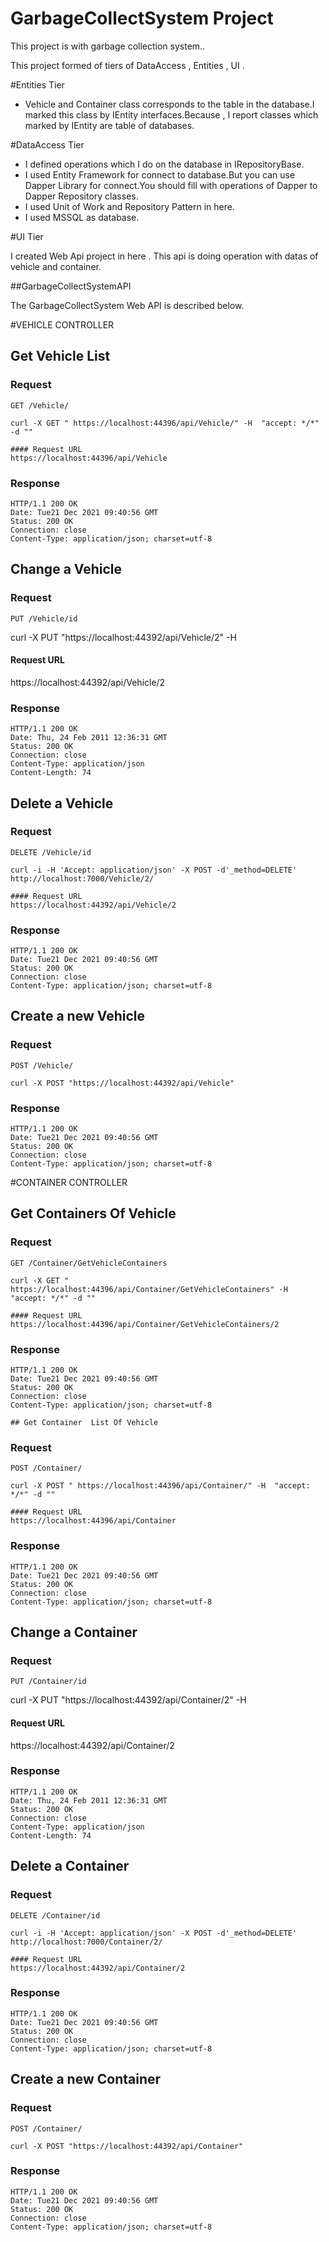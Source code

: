 # GarbageCollectSystem Project

This project is with garbage collection system..

This project formed  of tiers of DataAccess , Entities ,  UI .

#Entities Tier

 - Vehicle and Container class corresponds to the table in the database.I marked this class by IEntity interfaces.Because , I  report classes which marked by IEntity are table of databases.

#DataAccess Tier 

 - I defined operations which I do on the database in IRepositoryBase.
 - I used Entity Framework for connect to database.But you can use Dapper Library for connect.You should fill with  operations of  Dapper  to Dapper Repository classes.
 - I used Unit of Work and Repository Pattern in here.
 - I used  MSSQL  as database.

#UI Tier

  I created Web Api project in here . This api is doing operation with datas of vehicle and container.

 ##GarbageCollectSystemAPI

The GarbageCollectSystem Web API is described below.

#VEHICLE CONTROLLER

## Get Vehicle List

### Request

`GET /Vehicle/`

    curl -X GET " https://localhost:44396/api/Vehicle/" -H  "accept: */*" -d ""

    #### Request URL
    https://localhost:44396/api/Vehicle

### Response

    HTTP/1.1 200 OK
    Date: Tue21 Dec 2021 09:40:56 GMT 
    Status: 200 OK
    Connection: close
    Content-Type: application/json; charset=utf-8


## Change a Vehicle

### Request
`PUT /Vehicle/id`

  curl -X PUT "https://localhost:44392/api/Vehicle/2" -H  
  
  #### Request URL
  https://localhost:44392/api/Vehicle/2

### Response

    HTTP/1.1 200 OK
    Date: Thu, 24 Feb 2011 12:36:31 GMT
    Status: 200 OK
    Connection: close
    Content-Type: application/json
    Content-Length: 74

## Delete a Vehicle

### Request

`DELETE /Vehicle/id`

    curl -i -H 'Accept: application/json' -X POST -d'_method=DELETE' http://localhost:7000/Vehicle/2/
    
    #### Request URL
    https://localhost:44392/api/Vehicle/2

### Response

    HTTP/1.1 200 OK
    Date: Tue21 Dec 2021 09:40:56 GMT 
    Status: 200 OK
    Connection: close
    Content-Type: application/json; charset=utf-8


## Create a new Vehicle

### Request

`POST /Vehicle/`

    curl -X POST "https://localhost:44392/api/Vehicle" 

### Response

    HTTP/1.1 200 OK
    Date: Tue21 Dec 2021 09:40:56 GMT 
    Status: 200 OK
    Connection: close
    Content-Type: application/json; charset=utf-8


#CONTAINER CONTROLLER

## Get Containers Of Vehicle

### Request

`GET /Container/GetVehicleContainers`

    curl -X GET " https://localhost:44396/api/Container/GetVehicleContainers" -H  "accept: */*" -d ""

    #### Request URL
    https://localhost:44396/api/Container/GetVehicleContainers/2

### Response

    HTTP/1.1 200 OK
    Date: Tue21 Dec 2021 09:40:56 GMT 
    Status: 200 OK
    Connection: close
    Content-Type: application/json; charset=utf-8

    ## Get Container  List Of Vehicle

### Request

`POST /Container/`

    curl -X POST " https://localhost:44396/api/Container/" -H  "accept: */*" -d ""

    #### Request URL
    https://localhost:44396/api/Container

### Response

    HTTP/1.1 200 OK
    Date: Tue21 Dec 2021 09:40:56 GMT 
    Status: 200 OK
    Connection: close
    Content-Type: application/json; charset=utf-8


## Change a Container

### Request
`PUT /Container/id`

  curl -X PUT "https://localhost:44392/api/Container/2" -H  
  
  #### Request URL
  https://localhost:44392/api/Container/2

### Response

    HTTP/1.1 200 OK
    Date: Thu, 24 Feb 2011 12:36:31 GMT
    Status: 200 OK
    Connection: close
    Content-Type: application/json
    Content-Length: 74

## Delete a Container

### Request

`DELETE /Container/id`

    curl -i -H 'Accept: application/json' -X POST -d'_method=DELETE' http://localhost:7000/Container/2/
    
    #### Request URL
    https://localhost:44392/api/Container/2

### Response

    HTTP/1.1 200 OK
    Date: Tue21 Dec 2021 09:40:56 GMT 
    Status: 200 OK
    Connection: close
    Content-Type: application/json; charset=utf-8


## Create a new Container

### Request

`POST /Container/`

    curl -X POST "https://localhost:44392/api/Container" 

### Response

    HTTP/1.1 200 OK
    Date: Tue21 Dec 2021 09:40:56 GMT 
    Status: 200 OK
    Connection: close
    Content-Type: application/json; charset=utf-8

